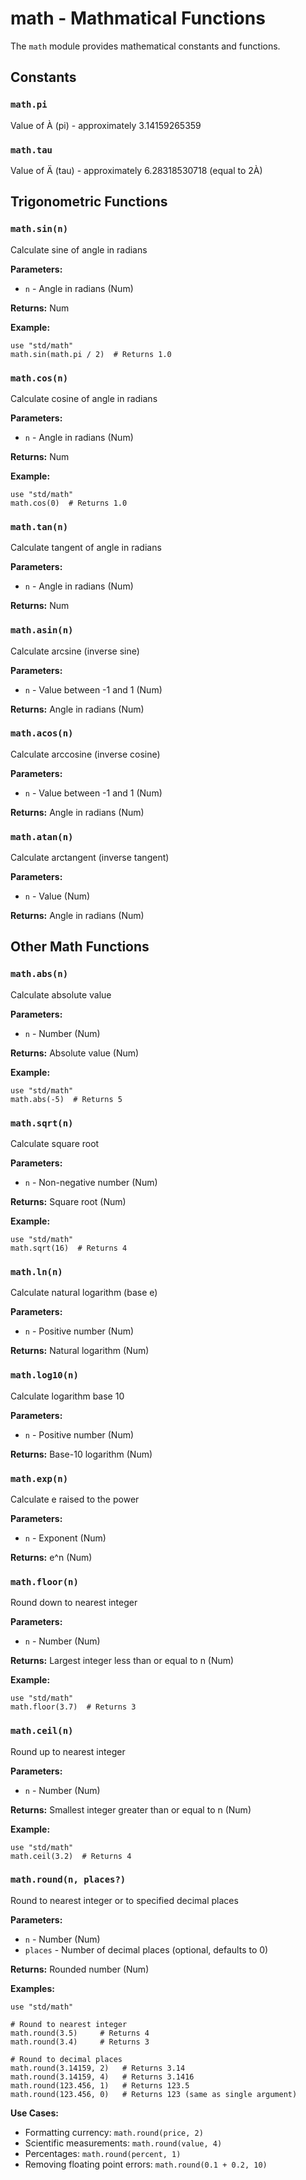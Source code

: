 # math - Mathmatical Functions

The `math` module provides mathematical constants and functions.

## Constants

### `math.pi`
Value of À (pi) - approximately 3.14159265359

### `math.tau`
Value of Ä (tau) - approximately 6.28318530718 (equal to 2À)

## Trigonometric Functions

### `math.sin(n)`
Calculate sine of angle in radians

**Parameters:**
- `n` - Angle in radians (Num)

**Returns:** Num

**Example:**
```quest
use "std/math"
math.sin(math.pi / 2)  # Returns 1.0
```

### `math.cos(n)`
Calculate cosine of angle in radians

**Parameters:**
- `n` - Angle in radians (Num)

**Returns:** Num

**Example:**
```quest
use "std/math"
math.cos(0)  # Returns 1.0
```

### `math.tan(n)`
Calculate tangent of angle in radians

**Parameters:**
- `n` - Angle in radians (Num)

**Returns:** Num

### `math.asin(n)`
Calculate arcsine (inverse sine)

**Parameters:**
- `n` - Value between -1 and 1 (Num)

**Returns:** Angle in radians (Num)

### `math.acos(n)`
Calculate arccosine (inverse cosine)

**Parameters:**
- `n` - Value between -1 and 1 (Num)

**Returns:** Angle in radians (Num)

### `math.atan(n)`
Calculate arctangent (inverse tangent)

**Parameters:**
- `n` - Value (Num)

**Returns:** Angle in radians (Num)

## Other Math Functions

### `math.abs(n)`
Calculate absolute value

**Parameters:**
- `n` - Number (Num)

**Returns:** Absolute value (Num)

**Example:**
```quest
use "std/math"
math.abs(-5)  # Returns 5
```

### `math.sqrt(n)`
Calculate square root

**Parameters:**
- `n` - Non-negative number (Num)

**Returns:** Square root (Num)

**Example:**
```quest
use "std/math"
math.sqrt(16)  # Returns 4
```

### `math.ln(n)`
Calculate natural logarithm (base e)

**Parameters:**
- `n` - Positive number (Num)

**Returns:** Natural logarithm (Num)

### `math.log10(n)`
Calculate logarithm base 10

**Parameters:**
- `n` - Positive number (Num)

**Returns:** Base-10 logarithm (Num)

### `math.exp(n)`
Calculate e raised to the power

**Parameters:**
- `n` - Exponent (Num)

**Returns:** e^n (Num)

### `math.floor(n)`
Round down to nearest integer

**Parameters:**
- `n` - Number (Num)

**Returns:** Largest integer less than or equal to n (Num)

**Example:**
```quest
use "std/math"
math.floor(3.7)  # Returns 3
```

### `math.ceil(n)`
Round up to nearest integer

**Parameters:**
- `n` - Number (Num)

**Returns:** Smallest integer greater than or equal to n (Num)

**Example:**
```quest
use "std/math"
math.ceil(3.2)  # Returns 4
```

### `math.round(n, places?)`
Round to nearest integer or to specified decimal places

**Parameters:**
- `n` - Number (Num)
- `places` - Number of decimal places (optional, defaults to 0)

**Returns:** Rounded number (Num)

**Examples:**
```quest
use "std/math"

# Round to nearest integer
math.round(3.5)     # Returns 4
math.round(3.4)     # Returns 3

# Round to decimal places
math.round(3.14159, 2)   # Returns 3.14
math.round(3.14159, 4)   # Returns 3.1416
math.round(123.456, 1)   # Returns 123.5
math.round(123.456, 0)   # Returns 123 (same as single argument)
```

**Use Cases:**
- Formatting currency: `math.round(price, 2)`
- Scientific measurements: `math.round(value, 4)`
- Percentages: `math.round(percent, 1)`
- Removing floating point errors: `math.round(0.1 + 0.2, 10)`
